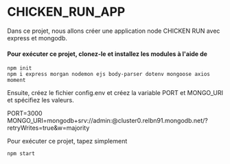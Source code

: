 # CHICKEN_RUN_APP
Dans ce projet, nous allons créer une application node CHICKEN RUN avec express et mongodb.

#### Pour exécuter ce projet, clonez-le et installez les modules à l'aide de
```
npm init
npm i express morgan nodemon ejs body-parser dotenv mongoose axios moment

```
Ensuite, créez le fichier config.env et créez la variable PORT et MONGO_URI et spécifiez les valeurs.

PORT=3000
MONGO_URI=mongodb+srv://admin:<password>@cluster0.relbn91.mongodb.net/?retryWrites=true&w=majority

Pour exécuter ce projet, tapez simplement

```
npm start
```
